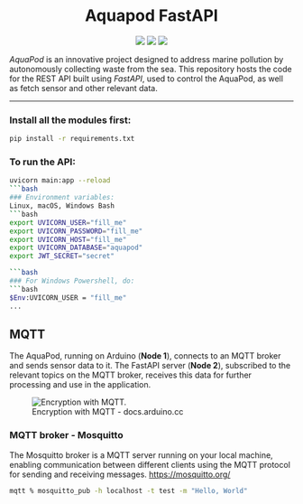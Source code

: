 # 

<div align="center">
  <h1>Aquapod FastAPI</h1>  
  <img src="https://img.shields.io/badge/fastapi-109989?style=for-the-badge&logo=FASTAPI&logoColor=white" />
  <img src="https://img.shields.io/badge/Python-FFD43B?style=for-the-badge&logo=python&logoColor=blue" />
  <img src="https://img.shields.io/badge/PostgreSQL-316192?style=for-the-badge&logo=postgresql&logoColor=white" />
</div>

*AquaPod* is an innovative project designed to address marine pollution by autonomously collecting waste from the sea. This repository hosts the code for the REST API built using *FastAPI*, used to control the AquaPod, as well as fetch sensor and other relevant data.

<hr />

### Install all the modules first:
```bash
pip install -r requirements.txt
```

### To run the API:
```bash
uvicorn main:app --reload
```bash
### Environment variables:
Linux, macOS, Windows Bash
```bash
export UVICORN_USER="fill_me"
export UVICORN_PASSWORD="fill_me"
export UVICORN_HOST="fill_me"
export UVICORN_DATABASE="aquapod"
export JWT_SECRET="secret"

```bash
### For Windows Powershell, do:
```bash
$Env:UVICORN_USER = "fill_me"
...
```
## MQTT
The AquaPod, running on Arduino (**Node 1**), connects to an MQTT broker and sends sensor data to it. The FastAPI server (**Node 2**), subscribed to the relevant topics on the MQTT broker, receives this data for further processing and use in the application.
<figure>
  <img
  src="https://docs.arduino.cc/static/9eebc9b3f4e70e29dbcbfed169496262/4ef49/UnoWiFiRev2_T2_IMG01.png"
  alt="Encryption with MQTT.">
  <figcaption>Encryption with MQTT - docs.arduino.cc</figcaption>
</figure>

### MQTT broker - Mosquitto
The Mosquitto broker is a MQTT server running on your local machine, enabling communication between different clients using the MQTT protocol for sending and receiving messages.
https://mosquitto.org/
```bash
mqtt % mosquitto_pub -h localhost -t test -m "Hello, World"
```

